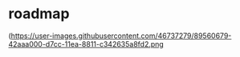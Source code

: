 # roadmap
(https://user-images.githubusercontent.com/46737279/89560679-42aaa000-d7cc-11ea-8811-c342635a8fd2.png
